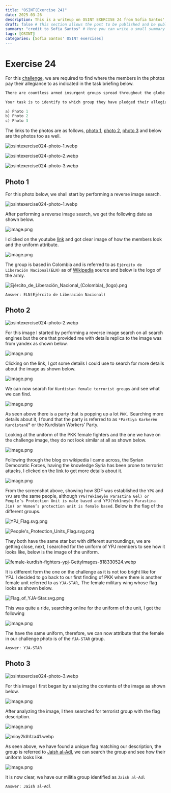 ```yaml
---
title: "OSINT(Exercise 24)"
date: 2025-03-26
description: This is a writeup on OSINT EXERCISE 24 from Sofia Santos' OSINT analysis and exercises.
draft: false # this section allows the post to be published and be public, is it is set to true the post will not be published.
summary: "credit to Sofia Santos" # Here you can write a small summary of the post if needed
tags: [OSINT]
categories: [Sofia Santos' OSINT exercises]
---
```

# Exercise 24

For this [challenge](https://gralhix.com/list-of-osint-exercises/osint-exercise-024/), we are required to find where the members in the photos pay their allegiance to as indicated in the task briefing below.

```jsx
There are countless armed insurgent groups spread throughout the globe. The three images below depict individuals associated with internationally recognised terrorist organisations.

Your task is to identify to which group they have pledged their allegiance.

a) Photo 1 
b) Photo 2
c) Photo 3
```

The links to the photos are as follows, [photo 1](https://gralhix.com/wp-content/uploads/2024/02/osintexercise024-photo-1.png), [photo 2](https://gralhix.com/wp-content/uploads/2024/02/osintexercise024-photo-2.png), [photo 3](https://gralhix.com/wp-content/uploads/2024/02/osintexercise024-photo-3.png) and below are the photos too as well.

![osintexercise024-photo-1.webp](osintexercise024-photo-1.webp)

![osintexercise024-photo-2.webp](osintexercise024-photo-2.webp)

![osintexercise024-photo-3.webp](osintexercise024-photo-3.webp)

## Photo 1

For this photo below, we shall start by performing a reverse image search.

![osintexercise024-photo-1.webp](osintexercise024-photo-1%201.webp)

After performing a reverse image search, we get the following date as shown below.

![image.png](image.png)

I clicked on the youtube [link](https://www.youtube.com/watch?v=Kp14Oi4qiHU) and got clear image of how the members look and the uniform attribute.

![image.png](image%201.png)

The group is based in Colombia and is referred to as `Ejército de Liberación Nacional(ELN)` as of [Wikipedia](https://en.wikipedia.org/wiki/National_Liberation_Army_(Colombia)) source and below is the logo of the army.

![Ejército_de_Liberación_Nacional_(Colombia)_(logo).png](Ejrcito_de_Liberacin_Nacional_(Colombia)_(logo).png)

`Answer: ELN(Ejército de Liberación Nacional)`

## Photo 2

![osintexercise024-photo-2.webp](osintexercise024-photo-2%201.webp)

For this image I started by performing a reverse image search on all search engines but the one that provided me with details replica to the image was from yandex as shown below.

![image.png](image%202.png)

Clicking on the link, I got some details I could use to search for more details about the image as shown below.

![image.png](image%203.png)

We can now search for `Kurdistan female terrorist groups` and see what we can find.

![image.png](image%204.png)

As seen above there is a party that is popping up a lot `PKK.` Searching more details about it, I found that the party is referred to as `*Partiya Karkerên Kurdistanê`* or the Kurdistan Workers’ Party. 

Looking at the uniform of the PKK female fighters and the one we have on the challenge image, they do not look similar at all as shown below.

![image.png](image%205.png)

Following through the blog on wikipedia I came across, the Syrian Democratic Forces, having the knowledge Syria has been prone to terrorist attacks, I clicked on the [link](https://en.wikipedia.org/wiki/Syrian_Democratic_Forces) to get more  details about it.

![image.png](image%206.png)

From the screenshot above, showing how SDF was established the `YPG` and `YPJ` are the same people, although `YPG(Yekîneyên Parastina Gel) or People’s Protection Unit is male based and YPJ(Yekîneyên Parastina Jin) or Women’s protection unit is female based`. Below is the flag of the different groups.

![YPJ_Flag.svg.png](YPJ_Flag.svg.png)

![People's_Protection_Units_Flag.svg.png](Peoples_Protection_Units_Flag.svg.png)

They both have the same star but with different surroundings, we are getting close, next, I searched for the uniform of YPJ members to see how it looks like, below is the image of the uniform.

![female-kurdish-fighters-ypj-GettyImages-818330524.webp](female-kurdish-fighters-ypj-GettyImages-818330524.webp)

It is different form the one on the challenge as it is not too bright like for YPJ. I decided to go back to our first finding of PKK where there is another female unit referred to as `YJA-STAR,` The female military wing whose flag looks as shown below.

![Flag_of_YJA-Star.svg.png](Flag_of_YJA-Star.svg.png)

This was quite a ride, searching online for the uniform of the unit, I got the following 

![image.png](image%207.png)

The have the same uniform, therefore, we can now attribute that the female in our challenge photo is of the `YJA-STAR` group.

`Answer: YJA-STAR`

## Photo 3

![osintexercise024-photo-3.webp](osintexercise024-photo-3%201.webp)

For this image I first began by analyzing the contents of the image as shown below.

![image.png](image%208.png)

After analyzing the image, I then searched for terrorist group with the flag description.

![image.png](image%209.png)

![mioy2ldh1za41.webp](mioy2ldh1za41.webp)

As seen above, we have found a unique flag matching our description, the group is referred to [Jaish al-Adl](https://www.reddit.com/r/vexillology/comments/ep4ou0/flag_of_jaish_uladl_army_of_justice_a_jihadist/), we can search the group and see how their uniform looks like.

![image.png](image%2010.png)

It is now clear, we have our militia group identified as `Jaish al-Adl`

`Answer: Jaish al-Adl`
